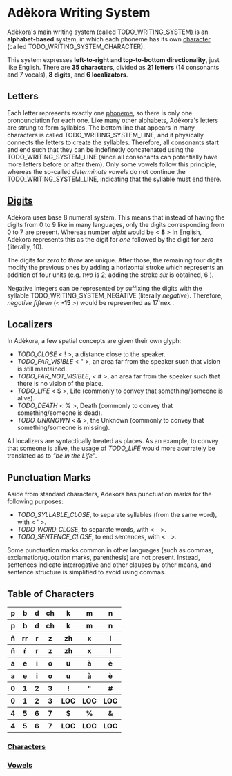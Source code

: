 # Adèkora Writing System

Adèkora's main writing system (called TODO_WRITING_SYSTEM) is an **alphabet-based** system, in which each phoneme has its own [character](#table-of-characters) (called TODO_WRITING_SYSTEM_CHARACTER).

This system expresses **left-to-right and top-to-bottom directionality**, just like English. There are **35 characters**, divided as **21 letters** (14 consonants and 7 vocals), **8 digits**, and **6 localizators**. 

## Letters

Each letter represents exactly one [phoneme](../phonology/main.md#adèkora-phonology), so there is only one pronounciation for each one. Like many other alphabets, Adèkora's letters are strung to form syllables. The bottom line that appears in many characters is called TODO_WRITING_SYSTEM_LINE, and it physically connects the letters to create the syllables. Therefore, all consonants start and end such that they can be indefinetly concatenated using the TODO_WRITING_SYSTEM_LINE (since all consonants can potentially have more letters before or after them). Only some vowels follow this principle, whereas the so-called *determinate vowels* do not continue the TODO_WRITING_SYSTEM_LINE, indicating that the syllable must end there.

## [Digits](numbering.md)

Adèkora uses base 8 numeral system. This means that instead of having the digits from 0 to 9 like in many languages, only the digits corresponding from 0 to 7 are present. Whereas number *eight* would be < **8** > in English, Adèkora represents this as the digit for *one* followed by the digit for *zero* (literally, <wm>10</wm>).

The digits for *zero* to *three* are unique. After those, the remaining four digits modify the previous ones by adding a horizontal stroke which represents an addition of four units (e.g. *two* is <wm>2</wm>; adding the stroke *six* is obtained, <wm>6</wm> ).

Negative integers can be represented by suffixing the digits with the syllable TODO_WRITING_SYSTEM_NEGATIVE (literally *negative*). Therefore, *negative fifteen* (< **-15** >) would be represented as <wm>17'nex</wm> .

## Localizers

In Adèkora, a few spatial concepts are given their own glyph:

- *TODO_CLOSE* < <wl>!</wl> >, a distance close to the speaker.
- *TODO_FAR_VISIBLE* < <wl>"</wl> >, an area far from the speaker such that vision is still mantained.
- *TODO_FAR_NOT_VISIBLE*, < <wl>#</wl> >, an area far from the speaker such that there is no vision of the place.
- *TODO_LIFE* < <wl>$</wl> >, Life (commonly to convey that something/someone is alive).
- *TODO_DEATH* < <wl>%</wl> >, Death (commonly to convey that something/someone is dead).
- *TODO_UNKNOWN* < <wl>&</wl> >, the Unknown (commonly to convey that something/someone is missing).

All localizers are syntactically treated as places. As an example, to convey that someone is alive, the usage of *TODO_LIFE* would more acurrately be translated as to *"be in the Life"*.

## Punctuation Marks

Aside from standard characters, Adèkora has punctuation marks for the following purposes:

- *TODO_SYLLABLE_CLOSE*, to separate syllables (from the same word), with < <wl>'</wl> >.
- *TODO_WORD_CLOSE*, to separate words, with < <wl>&hairsp; &hairsp;</wl> >.
- *TODO_SENTENCE_CLOSE*, to end sentences, with < <wl>.</wl> >.

Some punctuation marks common in other languages (such as commas, exclamation/quotation marks, parenthesis) are not present. Instead, sentences indicate interrogative and other clauses by other means, and sentence structure is simplified to avoid using commas.

## Table of Characters

<table class="writing-all-characters-table">
	<tr>
		<th><wxl>p</wxl></th>
		<th><wxl>b</wxl></th>
		<th><wxl>d</wxl></th>
		<th><wxl>ch</wxl></th>
		<th><wxl>k</wxl></th>
		<th><wxl>m</wxl></th>
		<th><wxl>n</wxl></th>
	</tr>
	<tr>
		<th><x>p</x></th>
		<th><x>b</x></th>
		<th><x>d</x></th>
		<th><x>ch</x></th>
		<th><x>k</x></th>
		<th><x>m</x></th>
		<th><x>n</x></th>
	</tr>
	<tr>
		<th><wxl>ñ</wxl></th>
		<th><wxl>rr</wxl></th>
		<th><wxl>r</wxl></th>
		<th><wxl>z</wxl></th>
		<th><wxl>zh</wxl></th>
		<th><wxl>x</wxl></th>
		<th><wxl>l</wxl></th>
	</tr>
	<tr>
		<th><x>ñ</x></th>
		<th><x>ŕ</x></th>
		<th><x>r</x></th>
		<th><x>z</x></th>
		<th><x>zh</x></th>
		<th><x>x</x></th>
		<th><x>l</x></th>
	</tr>
	<tr>
		<th><wxl>a</wxl></th>
		<th><wxl>e</wxl></th>
		<th><wxl>i</wxl></th>
		<th><wxl>o</wxl></th>
		<th><wxl>u</wxl></th>
		<th><wxl>à</wxl></th>
		<th><wxl>è</wxl></th>
	</tr>
	<tr>
		<th><x>a</x></th>
		<th><x>e</x></th>
		<th><x>i</x></th>
		<th><x>o</x></th>
		<th><x>u</x></th>
		<th><x>à</x></th>
		<th><x>è</x></th>
	</tr>
	<tr>
		<th><wxl>0</wxl></th>
		<th><wxl>1</wxl></th>
		<th><wxl>2</wxl></th>
		<th><wxl>3</wxl></th>
		<th><wxl>!</wxl></th>
		<th><wxl>"</wxl></th>
		<th><wxl>#</wxl></th>
	</tr>
	<tr>
		<th><x>0</x></th>
		<th><x>1</x></th>
		<th><x>2</x></th>
		<th><x>3</x></th>
		<th><x>LOC</x></th>
		<th><x>LOC</x></th>
		<th><x>LOC</x></th>
	</tr>
	<tr>
		<th><wxl>4</wxl></th>
		<th><wxl>5</wxl></th>
		<th><wxl>6</wxl></th>
		<th><wxl>7</wxl></th>
		<th><wxl>$</wxl></th>
		<th><wxl>%</wxl></th>
		<th><wxl>&</wxl></th>
	</tr>
	<tr>
		<th><x>4</x></th>
		<th><x>5</x></th>
		<th><x>6</x></th>
		<th><x>7</x></th>
		<th><x>LOC</x></th>
		<th><x>LOC</x></th>
		<th><x>LOC</x></th>
	</tr>
</table>



<!--The characters are combined into syllables according to [the phonotactical rules](../phonology/main.md#phonotactics). All the characters in a syllable are connected by the TODO_WRITING_LINE, a continuous line at the bottom of the characters. The syllables of a word are strung together using a special mark called TODO_WRITING_SEPARATOR (pictured as < <ws>'</ws> >).-->

### [Characters](./alphabet.md)



### [Vowels](./vowels.md)
